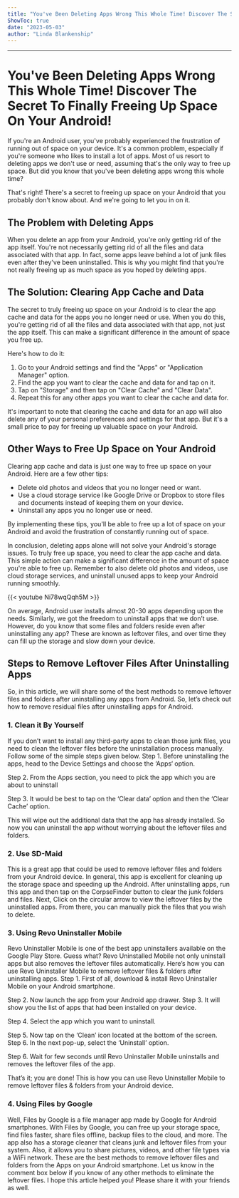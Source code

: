 ```yaml
---
title: "You've Been Deleting Apps Wrong This Whole Time! Discover The Secret To Finally Freeing Up Space On Your Android!"
ShowToc: true 
date: "2023-05-03"
author: "Linda Blankenship"
---
```

*****
# You've Been Deleting Apps Wrong This Whole Time! Discover The Secret To Finally Freeing Up Space On Your Android!

If you're an Android user, you've probably experienced the frustration of running out of space on your device. It's a common problem, especially if you're someone who likes to install a lot of apps. Most of us resort to deleting apps we don't use or need, assuming that's the only way to free up space. But did you know that you've been deleting apps wrong this whole time?

That's right! There's a secret to freeing up space on your Android that you probably don't know about. And we're going to let you in on it.

## The Problem with Deleting Apps

When you delete an app from your Android, you're only getting rid of the app itself. You're not necessarily getting rid of all the files and data associated with that app. In fact, some apps leave behind a lot of junk files even after they've been uninstalled. This is why you might find that you're not really freeing up as much space as you hoped by deleting apps.

## The Solution: Clearing App Cache and Data

The secret to truly freeing up space on your Android is to clear the app cache and data for the apps you no longer need or use. When you do this, you're getting rid of all the files and data associated with that app, not just the app itself. This can make a significant difference in the amount of space you free up.

Here's how to do it:

1. Go to your Android settings and find the "Apps" or "Application Manager" option.
2. Find the app you want to clear the cache and data for and tap on it.
3. Tap on "Storage" and then tap on "Clear Cache" and "Clear Data". 
4. Repeat this for any other apps you want to clear the cache and data for.

It's important to note that clearing the cache and data for an app will also delete any of your personal preferences and settings for that app. But it's a small price to pay for freeing up valuable space on your Android.

## Other Ways to Free Up Space on Your Android

Clearing app cache and data is just one way to free up space on your Android. Here are a few other tips:

- Delete old photos and videos that you no longer need or want.
- Use a cloud storage service like Google Drive or Dropbox to store files and documents instead of keeping them on your device.
- Uninstall any apps you no longer use or need.

By implementing these tips, you'll be able to free up a lot of space on your Android and avoid the frustration of constantly running out of space.

In conclusion, deleting apps alone will not solve your Android's storage issues. To truly free up space, you need to clear the app cache and data. This simple action can make a significant difference in the amount of space you're able to free up. Remember to also delete old photos and videos, use cloud storage services, and uninstall unused apps to keep your Android running smoothly.

{{< youtube Ni78wqQqh5M >}} 



On average, Android user installs almost 20-30 apps depending upon the needs. Similarly, we got the freedom to uninstall apps that we don’t use.
However, do you know that some files and folders reside even after uninstalling any app? These are known as leftover files, and over time they can fill up the storage and slow down your device.

 
## Steps to Remove Leftover Files After Uninstalling Apps


So, in this article, we will share some of the best methods to remove leftover files and folders after uninstalling any apps from Android.
So, let’s check out how to remove residual files after uninstalling apps for Android.

 
### 1. Clean it By Yourself


If you don’t want to install any third-party apps to clean those junk files, you need to clean the leftover files before the uninstallation process manually. Follow some of the simple steps given below.
Step 1. Before uninstalling the apps, head to the Device Settings and choose the ‘Apps‘ option.

Step 2. From the Apps section, you need to pick the app which you are about to uninstall

Step 3. It would be best to tap on the ‘Clear data’ option and then the ‘Clear Cache’ option.

This will wipe out the additional data that the app has already installed. So now you can uninstall the app without worrying about the leftover files and folders.

 
### 2. Use SD-Maid



This is a great app that could be used to remove leftover files and folders from your Android device. In general, this app is excellent for cleaning up the storage space and speeding up the Android.
After uninstalling apps, run this app and then tap on the CorpseFinder button to clear the junk folders and files. Next, Click on the circular arrow to view the leftover files by the uninstalled apps. From there, you can manually pick the files that you wish to delete.

 
### 3. Using Revo Uninstaller Mobile


Revo Uninstaller Mobile is one of the best app uninstallers available on the Google Play Store. Guess what? Revo Uninstalled Mobile not only uninstall apps but also removes the leftover files automatically.
Here’s how you can use Revo Uninstaller Mobile to remove leftover files & folders after uninstalling apps.
Step 1. First of all, download & install Revo Uninstaller Mobile on your Android smartphone.

Step 2. Now launch the app from your Android app drawer.
Step 3. It will show you the list of apps that had been installed on your device.

Step 4. Select the app which you want to uninstall.

Step 5. Now tap on the ‘Clean’ icon located at the bottom of the screen.
Step 6. In the next pop-up, select the ‘Uninstall’ option.

Step 6. Wait for few seconds until Revo Uninstaller Mobile uninstalls and removes the leftover files of the app.

That’s it; you are done! This is how you can use Revo Uninstaller Mobile to remove leftover files & folders from your Android device.

 
### 4. Using Files by Google



Well, Files by Google is a file manager app made by Google for Android smartphones. With Files by Google, you can free up your storage space, find files faster, share files offline, backup files to the cloud, and more.
The app also has a storage cleaner that cleans junk and leftover files from your system. Also, it allows you to share pictures, videos, and other file types via a WiFi network.
These are the best methods to remove leftover files and folders from the Apps on your Android smartphone.
Let us know in the comment box below if you know of any other methods to eliminate the leftover files. I hope this article helped you! Please share it with your friends as well.





